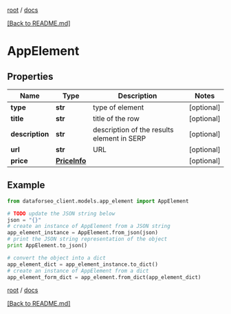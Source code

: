 [root](./../ "root") / [docs](./ "docs")

[[Back to README.md]](./../README.md "[Back to README.md]")

# AppElement

## Properties

Name | Type | Description | Notes
------------ | ------------- | ------------- | -------------
**type** | **str** | type of element | [optional]
**title** | **str** | title of the row | [optional]
**description** | **str** | description of the results element in SERP | [optional]
**url** | **str** | URL | [optional]
**price** | [**PriceInfo**](PriceInfo.md) |  | [optional]

## Example

```python
from dataforseo_client.models.app_element import AppElement

# TODO update the JSON string below
json = "{}"
# create an instance of AppElement from a JSON string
app_element_instance = AppElement.from_json(json)
# print the JSON string representation of the object
print AppElement.to_json()

# convert the object into a dict
app_element_dict = app_element_instance.to_dict()
# create an instance of AppElement from a dict
app_element_form_dict = app_element.from_dict(app_element_dict)
```

  

[root](./../ "root") / [docs](./ "docs")

[[Back to README.md]](./../README.md "[Back to README.md]")